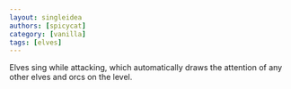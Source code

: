 ```yaml
---
layout: singleidea
authors: [spicycat]
category: [vanilla]
tags: [elves]
---
```

Elves sing while attacking, which automatically draws the attention of any other
elves and orcs on the level.
